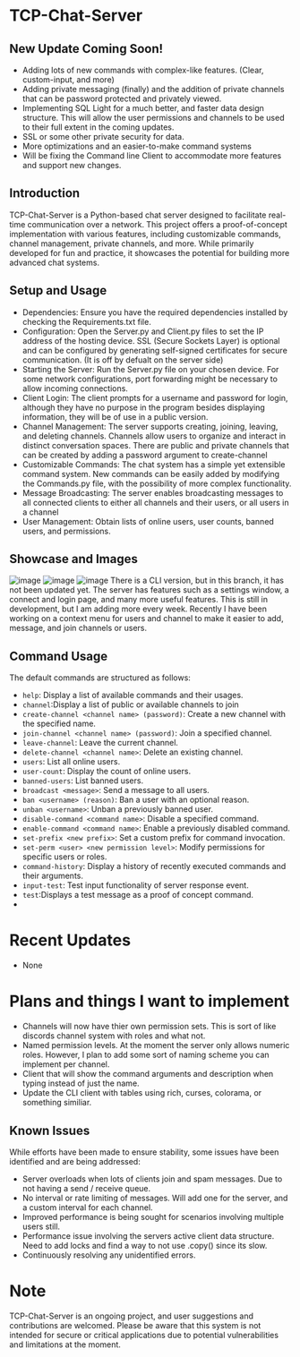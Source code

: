 # TCP-Chat-Server

## New Update Coming Soon!
- Adding lots of new commands with complex-like features. (Clear, custom-input, and more)
- Adding private messaging (finally) and the addition of private channels that can be password protected and privately viewed.
- Implementing SQL Light for a much better, and faster data design structure. This will allow the user permissions and channels to be used to their full extent in the coming updates.
- SSL or some other private security for data.
- More optimizations and an easier-to-make command systems
- Will be fixing the Command line Client to accommodate more features and support new changes.


## Introduction
TCP-Chat-Server is a Python-based chat server designed to facilitate real-time communication over a network. This project offers a proof-of-concept implementation with various features, including customizable commands, channel management, private channels, and more. While primarily developed for fun and practice, it showcases the potential for building more advanced chat systems.

## Setup and Usage
- Dependencies: Ensure you have the required dependencies installed by checking the Requirements.txt file.
- Configuration: Open the Server.py and Client.py files to set the IP address of the hosting device. SSL (Secure Sockets Layer) is optional and can be configured by generating self-signed certificates for secure communication. (It is off by defualt on the server side)
- Starting the Server: Run the Server.py file on your chosen device. For some network configurations, port forwarding might be necessary to allow incoming connections.
- Client Login: The client prompts for a username and password for login, although they have no purpose in the program besides displaying information, they will be of use in a public version.
- Channel Management: The server supports creating, joining, leaving, and deleting channels. Channels allow users to organize and interact in distinct conversation spaces. There are public and private channels that can be created by adding a password argument to create-channel
- Customizable Commands: The chat system has a simple yet extensible command system. New commands can be easily added by modifying the Commands.py file, with the possibility of more complex functionality.
- Message Broadcasting: The server enables broadcasting messages to all connected clients to either all channels and their users, or all users in a channel
- User Management: Obtain lists of online users, user counts, banned users, and permissions.

## Showcase and Images
![image](https://github.com/TheRealRedRiver559/Asyncio-TCP/assets/80642468/3ef6d58b-c7da-46ff-9c37-bc90662d265a)
![image](https://github.com/TheRealRedRiver559/Asyncio-TCP/assets/80642468/f5641986-9837-49f9-bfd1-53ce6ff964c4)
![image](https://github.com/TheRealRedRiver559/Asyncio-TCP/assets/80642468/6422c391-018c-4da7-88c2-6c3801c2bee0)
There is a CLI version, but in this branch, it has not been updated yet.
The server has features such as a settings window, a connect and login page, and many more useful features. This is still in development, but I am adding more every week. Recently I have been working on a context menu for users and channel to make it easier to add, message, and join channels or users.

## Command Usage
The default commands are structured as follows:

- `help`: Display a list of available commands and their usages.
- `channel`:Display a list of public or available channels to join
- `create-channel <channel name> (password)`: Create a new channel with the specified name.
- `join-channel <channel name> (password)`: Join a specified channel.
- `leave-channel`: Leave the current channel.
- `delete-channel <channel name>`: Delete an existing channel.
- `users`: List all online users.
- `user-count`: Display the count of online users.
- `banned-users`: List banned users.
- `broadcast <message>`: Send a message to all users.
- `ban <username> (reason)`: Ban a user with an optional reason.
- `unban <username>`: Unban a previously banned user.
- `disable-command <command name>`: Disable a specified command.
- `enable-command <command name>`: Enable a previously disabled command.
- `set-prefix <new prefix>`: Set a custom prefix for command invocation.
- `set-perm <user> <new permission level>`: Modify permissions for specific users or roles.
- `command-history`: Display a history of recently executed commands and their arguments.
- `input-test`: Test input functionality of server response event.
- `test`:Displays a test message as a proof of concept command.
- 
# Recent Updates
- None

# Plans and things I want to implement
- Channels will now have thier own permission sets. This is sort of like discords channel system with roles and what not.
- Named permission levels. At the moment the server only allows numeric roles. However, I plan to add some sort of naming scheme you can implement per channel.
- Client that will show the command arguments and description when typing instead of just the name.
- Update the CLI client with tables using rich, curses, colorama, or something similiar. 
  
## Known Issues
While efforts have been made to ensure stability, some issues have been identified and are being addressed:
- Server overloads when lots of clients join and spam messages. Due to not having a send / receive queue.
- No interval or rate limiting of messages. Will add one for the server, and a custom interval for each channel. 
- Improved performance is being sought for scenarios involving multiple users still.
- Performance issue involving the servers active client data structure. Need to add locks and find a way to not use .copy() since its slow. 
- Continuously resolving any unidentified errors.

# Note
TCP-Chat-Server is an ongoing project, and user suggestions and contributions are welcomed. Please be aware that this system is not intended for secure or critical applications due to potential vulnerabilities and limitations at the moment.
